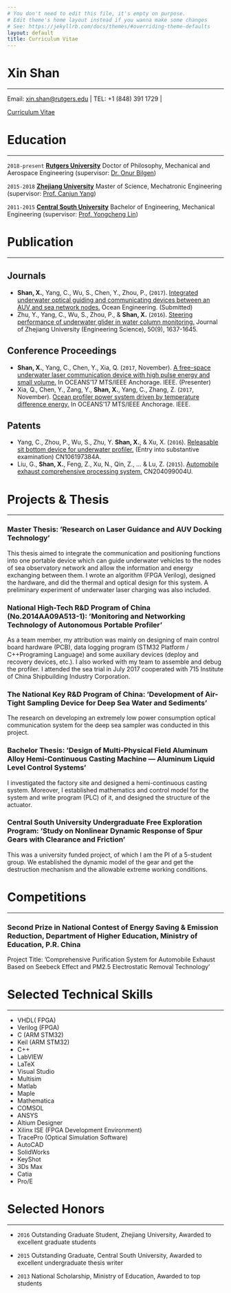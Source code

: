 ```yaml
---
# You don't need to edit this file, it's empty on purpose.
# Edit theme's home layout instead if you wanna make some changes
# See: https://jekyllrb.com/docs/themes/#overriding-theme-defaults
layout: default
title: Curriculum Vitae
---
```

# Xin Shan
---

Email: xin.shan@rutgers.edu | TEL: +1 (848) 391 1729 |

<i class="fa fa-github"></i> <a href="https://github.com/Xin-Shan/Curriculum-Vitae/blob/master/Curriculum-Vitae.pdf">Curriculum Vitae</a></div>

# Education
---

`2018-present`
[__Rutgers University__](https://www.rutgers.edu) Doctor of Philosophy, Mechanical and Aerospace Engineering (supervisor: [Dr. Onur Bilgen](https://mae.rutgers.edu/onur-bilgen))

`2015-2018`
[__Zhejiang University__](http://www.zju.edu.cn/english/) Master of Science, Mechatronic Engineering (supervisor: [Prof. Canjun Yang](http://sklofp.zju.edu.cn/SKL/en/index.php?a=shows&catid=13&id=32))

`2011-2015`
[__Central South University__](http://en.csu.edu.cn) Bachelor of Engineering, Mechanical Engineering (supervisor: [Prof. Yongcheng Lin](https://scholar.google.com/citations?user=rAOphk4AAAAJ&hl=en))

# Publication
---

## Journals

+ **Shan, X.**, Yang, C., Wu, S., Chen, Y., Zhou, P., (`2017`). [Integrated underwater optical guiding and communicating devices between an AUV and sea network nodes.](https://xin-shan.github.io/Application-Materials/Integrated.pdf) Ocean Engineering. (Submitted)
+ Zhu, Y., Yang, C., Wu, S., Zhou, P., & **Shan, X.** (`2016`). [Steering performance of underwater glider in water column monitoring.](http://www.zjujournals.com/eng/EN/Y2016/V50/I9/1637) Journal of Zhejiang University (Engineering Science), 50(9), 1637-1645.

## Conference Proceedings

+ **Shan, X.**, Yang, C., Chen, Y., Xia, Q. (`2017`, November). [A free-space underwater laser communication
device with high pulse energy and small volume.](https://xin-shan.github.io/Application-Materials/Free-Space.pdf) In OCEANS’17 MTS/IEEE Anchorage. IEEE.
(Presenter)
+ Xia, Q., Chen, Y., Zang, Y., **Shan, X.**, Yang, C., Zhang, Z. (`2017`, November). [Ocean profiler power system driven by temperature difference energy.](http://ieeexplore.ieee.org/abstract/document/8232156/?reload=true) In OCEANS’17 MTS/IEEE Anchorage. IEEE.

## Patents

+ Yang, C., Zhou, P., Wu, S., Zhu, Y. **Shan, X.**, & Xu, X. (`2016`). [Releasable sit bottom device for underwater profiler.](https://worldwide.espacenet.com/publicationDetails/biblio?CC=CN&NR=106197384A&KC=A&FT=D) (Entry into substantive examination) CN106197384A.
+ Liu, G., **Shan, X.**, Feng, Z., Xu, N., Qin, Z., ... & Lu, Z. (`2015`). [Automobile exhaust comprehensive processing system.](https://worldwide.espacenet.com/publicationDetails/biblio?CC=CN&NR=204099004U&KC=U&FT=D) CN204099004U.

# Projects & Thesis
---

### Master Thesis: ’Research on Laser Guidance and AUV Docking Technology’

This thesis aimed to integrate the communication and positioning functions into one portable device which can guide underwater vehicles to the nodes of sea observatory network and allow the information and energy exchanging between them. I wrote an algorithm (FPGA Verilog), designed the hardware, and did the thermal and optical design for this system. A preliminary experiment of underwater laser charging was also included.

### National High-Tech R&D Program of China (No.2014AA09A513-1): ’Monitoring and Networking Technology of Autonomous Portable Profiler’
As a team member, my attribution was mainly on designing of main control board hardware (PCB), data logging program (STM32 Platform / C++Programing Language) and some auxiliary devices (deploy and recovery devices, etc.). I also worked with my team to assemble and debug the profiler. I attended the sea trial in July 2017 cooperated with 715 Institute of China Shipbuilding Industry Corporation.

### The National Key R&D Program of China: ’Development of Air-Tight Sampling Device for Deep Sea Water and Sediments’
The research on developing an extremely low power consumption optical communication system for the deep sea sampler was conducted in this project.

### Bachelor Thesis: ’Design of Multi-Physical Field Aluminum Alloy Hemi-Continuous Casting Machine — Aluminum Liquid Level Control Systems’

I investigated the factory site and designed a hemi-continuous casting system. Moreover, I established
mathematics and control model for the system and write program (PLC) of it, and designed the structure of the actuator.

### Central South University Undergraduate Free Exploration Program: ’Study on Nonlinear Dynamic Response of Spur Gears with Clearance and Friction’

This was a university funded project, of which I am the PI of a 5-student group. We established the dynamic model of the gear and get the destruction mechanism and the allowable extreme working conditions.

# Competitions
---

### Second Prize in National Contest of Energy Saving & Emission Reduction, Department of Higher Education, Ministry of Education, P.R. China

Project Title: ’Comprehensive Purification System for Automobile Exhaust Based on Seebeck Effect and PM2.5 Electrostatic Removal Technology’

# Selected Technical Skills
---

* VHDL( FPGA)
* Verilog (FPGA)
* C (ARM STM32)
* Keil (ARM STM32)
* C++
* LabVIEW
* LaTeX
* Visual Studio
* Multisim
* Matlab
* Maple
* Mathematica
* COMSOL
* ANSYS
* Altium Designer
* Xilinx ISE (FPGA Development Environment)
* TracePro (Optical Simulation Software)
* AutoCAD
* SolidWorks
* KeyShot
* 3Ds Max
* Catia
* Pro/E

# Selected Honors
---

+ `2016` Outstanding Graduate Student, Zhejiang University, Awarded to excellent graduate students

+ `2015` Outstanding Graduate, Central South University, Awarded to excellent undergraduate thesis writer

+ `2013` National Scholarship, Ministry of Education, Awarded to top students